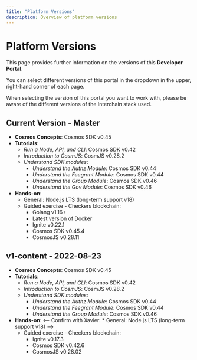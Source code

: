 ```yaml
---
title: "Platform Versions"
description: Overview of platform versions
---
```


# Platform Versions

<HighlightBox type="info">

This page provides further information on the versions of this **Developer Portal**.

</HighlightBox>

You can select different versions of this portal in the dropdown in the upper, right-hand corner of each page.

When selecting the version of this portal you want to work with, please be aware of the different versions of the Interchain stack used.

## Current Version - Master

* **Cosmos Concepts**: Cosmos SDK v0.45
* **Tutorials**:
	* _Run a Node, API, and CLI_: Cosmos SDK v0.42
	* _Introduction to CosmJS_: CosmJS v0.28.2
	* _Understand SDK modules_:
		* _Understand the Authz Module_: Cosmos SDK v0.44
		* _Understand the Feegrant Module_: Cosmos SDK v0.44
		* _Understand the Group Module_: Cosmos SDK v0.46
		* _Understand the Gov Module_: Cosmos SDK v0.46
* **Hands-on**:
	* General: Node.js LTS (long-term support v18)
	* Guided exercise - Checkers blockchain:
		* Golang v1.16+
		* Latest version of Docker
		* Ignite v0.22.1
		* Cosmos SDK v0.45.4
		* CosmosJS v0.28.11

## v1-content - 2022-08-23

* **Cosmos Concepts**: Cosmos SDK v0.45
* **Tutorials**:
	* _Run a Node, API, and CLI_: Cosmos SDK v0.42
	* _Introduction to CosmJS_: CosmJS v0.28.2
	* _Understand SDK modules_:
		* _Understand the Authz Module_: Cosmos SDK v0.44
		* _Understand the Feegrant Module_: Cosmos SDK v0.44
		* _Understand the Group Module_: Cosmos SDK v0.46
* **Hands-on**:
<--	Confirm with Xavier: * General: Node.js LTS (long-term support v18) -->
	* Guided exercise - Checkers blockchain:
		* Ignite v0.17.3
		* Cosmos SDK v0.42.6
		* CosmosJS v0.28.02
